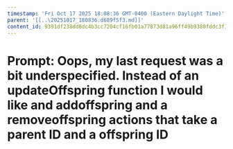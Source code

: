 ```yaml
---
timestamp: 'Fri Oct 17 2025 18:08:36 GMT-0400 (Eastern Daylight Time)'
parent: '[[..\20251017_180836.d689f5f3.md]]'
content_id: 9391df238dd8dc4b3cc7204cf16fb01a77873d81a96ff49b9380fddc3f117ac9
---
```


# Prompt: Oops, my last request was a bit underspecified. Instead of an updateOffspring function I would like and addoffspring and a removeoffspring actions that take a parent ID and a offspring ID
